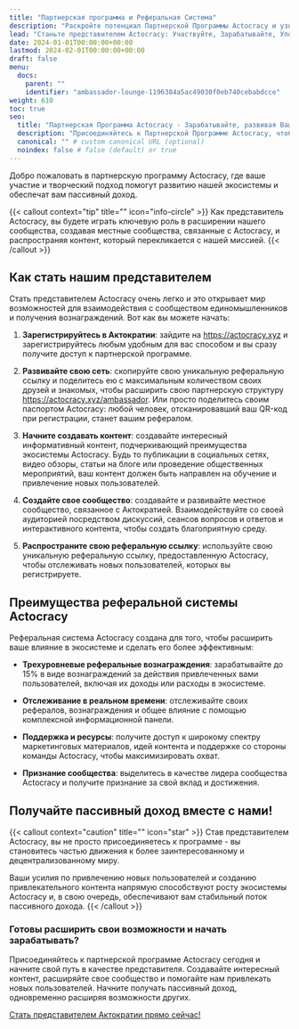 ```yaml
---
title: "Партнерская программа и Реферальная Система"
description: "Раскройте потенциал Партнерской Программы Actocracy и узнайте, как стать представителем, чтобы зарабатывать пассивный доход."
lead: "Станьте представителем Actocracy: Участвуйте, Зарабатывайте, Уполномочивайте"
date: 2024-01-01T00:00:00+00:00
lastmod: 2024-02-01T00:00:00+00:00
draft: false
menu:
  docs:
    parent: ""
    identifier: "ambassador-lounge-1196384a5ac49030f0eb740cebabdcce"
weight: 610
toc: true
seo:
  title: "Партнерская Программа Actocracy - Зарабатывайте, развивая Ваше Сообщество"
  description: "Присоединяйтесь к Партнерской Программе Actocracy, чтобы создавать привлекательный контент, привлекать новых пользователей и начать зарабатывать пассивный доход уже сегодня."
  canonical: "" # custom canonical URL (optional)
  noindex: false # false (default) or true
---
```


Добро пожаловать в партнерскую программу Actocracy, где ваше участие и творческий подход помогут развитию нашей экосистемы и обеспечат вам пассивный доход.

{{< callout context="tip" title="" icon="info-circle" >}}
Как представитель Actocracy, вы будете играть ключевую роль в расширении нашего сообщества, создавая местные сообщества, связанные с Actocracy, и распространяя контент, который перекликается с нашей миссией.
{{< /callout >}}

## Как стать нашим представителем

Стать представителем Actocracy очень легко и это открывает мир возможностей для взаимодействия с сообществом единомышленников и получения вознаграждений. Вот как вы можете начать:

1. **Зарегистрируйтесь в Актократии**: зайдите на <a href="https://actocracy.xyz/i/1" target="_blank">https://actocracy.xyz</a> и зарегистрируйтесь любым удобным для вас способом и вы сразу получите доступ к партнерской программе.

2. **Развивайте свою сеть**: скопируйте свою уникальную реферальную ссылку и поделитесь ею с максимальным количеством своих друзей и знакомых, чтобы расширить свою партнерскую структуру <a href="https://actocracy.xyz/ambassador" target="_blank">https://actocracy.xyz/ambassador</a>. Или просто поделитесь своим паспортом Actocracy: любой человек, отсканировавший ваш QR-код при регистрации, станет вашим рефералом.

3. **Начните создавать контент**: создавайте интересный информативный контент, подчеркивающий преимущества экосистемы Actocracy. Будь то публикации в социальных сетях, видео обзоры, статьи на блоге или проведение общественных мероприятий, ваш контент должен быть направлен на обучение и привлечение новых пользователей.

4. **Создайте свое сообщество**: создавайте и развивайте местное сообщество, связанное с Актократией. Взаимодействуйте со своей аудиторией посредством дискуссий, сеансов вопросов и ответов и интерактивного контента, чтобы создать благоприятную среду.

5. **Распространите свою реферальную ссылку**: используйте свою уникальную реферальную ссылку, предоставленную Actocracy, чтобы отслеживать новых пользователей, которых вы регистрируете.

## Преимущества реферальной системы Actocracy

Реферальная система Actocracy создана для того, чтобы расширить ваше влияние в экосистеме и сделать его более эффективным:

- **Трехуровневые реферальные вознаграждения**: зарабатывайте до 15% в виде вознаграждений за действия привлеченных вами пользователей, включая их доходы или расходы в экосистеме.

- **Отслеживание в реальном времени**: отслеживайте своих рефералов, вознаграждения и общее влияние с помощью комплексной информационной панели.

- **Поддержка и ресурсы**: получите доступ к широкому спектру маркетинговых материалов, идей контента и поддержке со стороны команды Actocracy, чтобы максимизировать охват.

- **Признание сообщества**: выделитесь в качестве лидера сообщества Actocracy и получите признание за свой вклад и достижения.

## Получайте пассивный доход вместе с нами!

{{< callout context="caution" title="" icon="star" >}}
Став представителем Actocracy, вы не просто присоединяетесь к программе - вы становитесь частью движения к более заинтересованному и децентрализованному миру.

Ваши усилия по привлечению новых пользователей и созданию привлекательного контента напрямую способствуют росту экосистемы Actocracy и, в свою очередь, обеспечивают вам стабильный поток пассивного дохода.
{{< /callout >}}

### Готовы расширить свои возможности и начать зарабатывать?

Присоединяйтесь к партнерской программе Actocracy сегодня и начните свой путь в качестве представителя. Создавайте интересный контент, расширяйте свое сообщество и помогайте нам привлекать новых пользователей. Начните получать пассивный доход, одновременно расширяя возможности других.

<a href="https://actocracy.xyz/i/1" target="_blank">Стать представителем Актократии прямо сейчас!</a>

